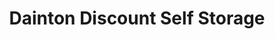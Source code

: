 ---
title: "Dainton Discount Self Storage"
url: /dainton/dainton-discount-self-storage/
shop: storage rental
---